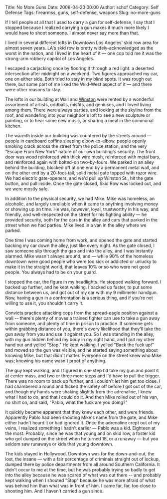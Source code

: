 Title: No More Guns
Date: 2008-04-23 00:00
Author: schof
Category: Self Defense
Tags: firearmss, guns, self-defense, weapons
Slug: no-more-guns

If I tell people at all that I used to carry a gun for self-defense, I
say that I stopped because I realized carrying a gun makes it much more
likely I would have to shoot someone. I almost never say more than that.

I lived in several different lofts in Downtown Los Angeles' skid row
area for almost seven years. LA's skid row is pretty widely-acknowledged
as the worst in the nation, and I lived in the heart of it — one cop
told me it was the strong-arm robbery capitol of Los Angeles.

I escaped a carjacking once by flooring it through a red light: a
deserted intersection after midnight on a weekend. Two figures
approached my car, one on either side. Both tried to stay in my blind
spots. It was rough out there, but some part of me liked the Wild-West
aspect of it — and there were other reasons to stay.

The lofts in our building at Wall and
[Winston](http://schof.wordpress.com/2001/12/20/walking-down-winston/ "Walking Down Winston")
were rented by a wonderful assortment of artists, oddballs, misfits, and
geniuses, and I loved living among them. There were always parties, and
looking at the skyline from the roof, and wandering into your neighbor's
loft to see a new sculpture or painting, or to hear some new music, or
sharing a meal in the communal kitchen.

The warmth inside our building was countered by the streets around —
people in cardboard coffins sleeping elbow-to-elbow, people openly
smoking crack across the street from the police station, and the very
"Escape From New York" nature of our own building's security. The front
door was wood reinforced with thick wire mesh, reinforced with metal
bars, and reinforced again with bolted-on two-by-fours. We parked in an
alley behind the building, blocked off at one end by a permanent metal
wall, and on the other end by a 20-foot-tall, solid metal gate topped
with razor wire. We had electric gate-openers, and we'd pull up Winston
St., hit the gate button, and pull inside. Once the gate closed, Skid
Row was locked out, and we were mostly safe.

In addition to the physical security, we had Mike. Mike was homeless, an
alcoholic, and largely unreliable when it came to anything involving
money or showing up on time. He was, however, loyal, trustworthy in his
way, and friendly, and well-respected on the street for his fighting
ability — he provided security, both for the cars in the alley and cars
that parked in the street when we had parties. Mike lived in a van in
the alley where we parked.

One time I was coming home from work, and opened the gate and started
backing my car down the alley, just like every night. As the gate
closed, I saw someone slip through the gap and into the alley, and I was
instantly alarmed. Mike wasn't always around, and — while 90% of the
homeless downtown were good people who were too sick or addicted or
unlucky to make it in the straight world, that leaves 10% or so who were
not good people. You always had to be on your guard.

I stopped the car, the figure in my headlights. He stopped walking
forward. I backed up further, and he kept walking. I backed up faster,
to put some distance between us, and got out of my car with my 9
millimeter handgun. Now, having a gun in a confrontation is a serious
thing, and if you're not willing to use it, you shouldn't carry it.

Convicts practice attacking cops from the spread-eagle position against
a wall -- there's plenty of moves a trained fighter can use to take a
gun away from someone, and plenty of time in prison to practice. If
someone gets within grabbing distance of you, there's every likelihood
that they'll take the gun away from you and use it against you. So I was
standing in the alley, with my gun hidden behind my body in my right
hand, and I put my other hand out and yelled "Stop." He kept walking. I
yelled "Back the fuck up!" and moved so the gun was visible, and he
started saying something about knowing Mike, but that didn't matter.
Everyone on the street knew who Mike was; knowing his name wasn't proof
of anything.

The guy kept walking, and I figured in one step I'd take my gun and
point it at center mass, and two or three more steps and I'd have to
pull the trigger. There was no room to back up further, and I couldn't
let him get too close. I had chambered a round and flicked the safety
off before I got out of the car, and though my hands were shaking
slightly from the adrenaline, I knew what I had to do, and that I could
do it. And then Mike rolled out of his van, no shirt on, and said,
"Pablo, what the fuck are you doing?"

It quickly became apparent that they knew each other, and were friends.
Apparently Pablo had been shouting Mike's name from the gate, and Mike
either hadn't heard it or had ignored it. Once the adrenaline crept out
of my veins, I realized something I hadn't earlier — Pablo was a kid.
Eighteen at the most. Probably, since he was that young and on skid row,
a foster kid who got dumped on the street when he turned 18, or a
runaway — but you seldom saw runaways or kids that young downtown.

The kids stayed in Hollywood. Downtown was for the down-and-out, the
lost, the insane — with a fair percentage of criminals straight out of
lockup, dumped there by police departments from all around Southern
California. It didn't occur to me at the time, but he was probably
trying so badly to get into the alley because he was scared of what was
out there -- and probably kept walking when I shouted "Stop" because he
was more afraid of what was behind him than what was in front of him. I
came far, far, too close to shooting him. And I haven't carried a gun
since.

